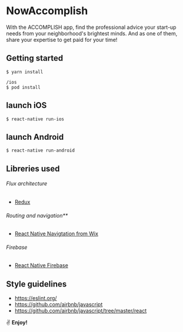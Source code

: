 # NowAccomplish
With the ACCOMPLISH app, find the professional advice your start-up needs from your neighborhood's brightest minds. 
And as one of them, share your expertise to get paid for your time! 

## Getting started
```
$ yarn install

/ios
$ pod install
```

## launch iOS
``$ react-native run-ios``

## launch Android
``$ react-native run-android``

## Libreries used

######  Flux architecture
  -  [Redux](https://redux.js.org/introduction)

######  Routing and navigation**
  -  [React Native Navigtation from Wix](https://github.com/wix/react-native-navigation)   

######  Firebase
  -  [React Native Firebase](https://github.com/invertase/react-native-firebase)  

## Style guidelines
  - https://eslint.org/
  - https://github.com/airbnb/javascript
  - https://github.com/airbnb/javascript/tree/master/react
  

:v: **Enjoy!**
